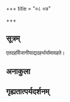 +++
title = "०८ ०७"

+++
## सूत्रम्
एतदहर्विजानीयाद्यदहर्भार्यामावहते।
## अनाकुला

## गृह्यतात्पर्यदर्शनम्

